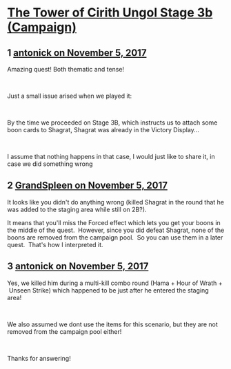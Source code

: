 # [The Tower of Cirith Ungol Stage 3b (Campaign)](https://community.fantasyflightgames.com/topic/262583-the-tower-of-cirith-ungol-stage-3b-campaign/)

## 1 [antonick on November 5, 2017](https://community.fantasyflightgames.com/topic/262583-the-tower-of-cirith-ungol-stage-3b-campaign/?do=findComment&comment=3064710)

Amazing quest! Both thematic and tense!

 

Just a small issue arised when we played it:

 

By the time we proceeded on Stage 3B, which instructs us to attach some boon cards to Shagrat, Shagrat was already in the Victory Display...

 

I assume that nothing happens in that case, I would just like to share it, in case we did something wrong

## 2 [GrandSpleen on November 5, 2017](https://community.fantasyflightgames.com/topic/262583-the-tower-of-cirith-ungol-stage-3b-campaign/?do=findComment&comment=3064729)

It looks like you didn't do anything wrong (killed Shagrat in the round that he was added to the staging area while still on 2B?).

It means that you'll miss the Forced effect which lets you get your boons in the middle of the quest.  However, since you did defeat Shagrat, none of the boons are removed from the campaign pool.  So you can use them in a later quest.  That's how I interpreted it.

## 3 [antonick on November 5, 2017](https://community.fantasyflightgames.com/topic/262583-the-tower-of-cirith-ungol-stage-3b-campaign/?do=findComment&comment=3064759)

Yes, we killed him during a multi-kill combo round (Hama + Hour of Wrath +  Unseen Strike) which happened to be just after he entered the staging area!

 

We also assumed we dont use the items for this scenario, but they are not removed from the campaign pool either!

 

Thanks for answering!

